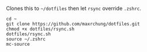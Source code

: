 Clones this to `~/dotfiles` then let `rsync` override `.zshrc`.

```
cd ~
git clone https://github.com/maxrchung/dotfiles.git
chmod +x dotfiles/rsync.sh
dotfiles/rsync.sh
source ~/.zshrc
mc-source
```
